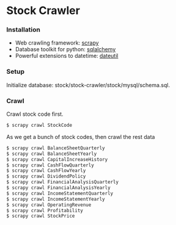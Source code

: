 # Stock Crawler 

### Installation

  - Web crawling framework: [scrapy](https://scrapy.org/)
  - Database toolkit for python: [sqlalchemy](https://www.sqlalchemy.org/)
  - Powerful extensions to datetime: [dateutil](https://dateutil.readthedocs.io/)

### Setup

Initialize database: stock/stock-crawler/stock/mysql/schema.sql.

### Crawl

Crawl stock code first.
```sh
$ scrapy crawl StockCode
```
As we get a bunch of stock codes, then crawl the rest data
```sh
$ scrapy crawl BalanceSheetQuarterly
$ scrapy crawl BalanceSheetYearly
$ scrapy crawl CapitalIncreaseHistory
$ scrapy crawl CashFlowQuarterly
$ scrapy crawl CashFlowYearly
$ scrapy crawl DividendPolicy
$ scrapy crawl FinancialAnalysisQuarterly
$ scrapy crawl FinancialAnalysisYearly
$ scrapy crawl IncomeStatementQuarterly
$ scrapy crawl IncomeStatementYearly
$ scrapy crawl OperatingRevenue
$ scrapy crawl Profitability
$ scrapy crawl StockPrice
```